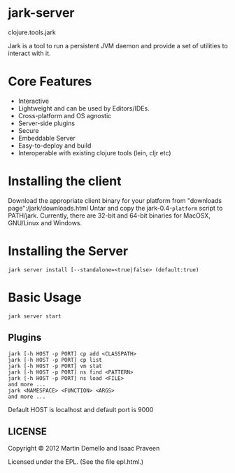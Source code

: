 
# jark-server

clojure.tools.jark

Jark is a tool to run a persistent JVM daemon and provide a set of utilities to interact with it.

# Core Features

* Interactive 
* Lightweight and can be used by Editors/IDEs.
* Cross-platform and OS agnostic
* Server-side plugins
* Secure
* Embeddable Server
* Easy-to-deploy and build
* Interoperable with existing clojure tools (lein, cljr etc)


# Installing the client 

Download the appropriate client binary for your platform from "downloads page":/jark/downloads.html
Untar and copy the jark-0.4-`platform` script to PATH/jark.
Currently, there are 32-bit and 64-bit binaries for MacOSX, GNU/Linux and Windows.

# Installing the Server

    jark server install [--standalone=<true|false> (default:true)

# Basic Usage

    jark server start

## Plugins

    jark [-h HOST -p PORT] cp add <CLASSPATH>
    jark [-h HOST -p PORT] cp list
    jark [-h HOST -p PORT] vm stat
    jark [-h HOST -p PORT] ns find <PATTERN>
    jark [-h HOST -p PORT] ns load <FILE>
    and more ...
    jark <NAMESPACE> <FUNCTION> <ARGS>
    and more ...

Default HOST is localhost and default port is 9000
    
## LICENSE

Copyright © 2012 Martin Demello and Isaac Praveen

Licensed under the EPL. (See the file epl.html.)
